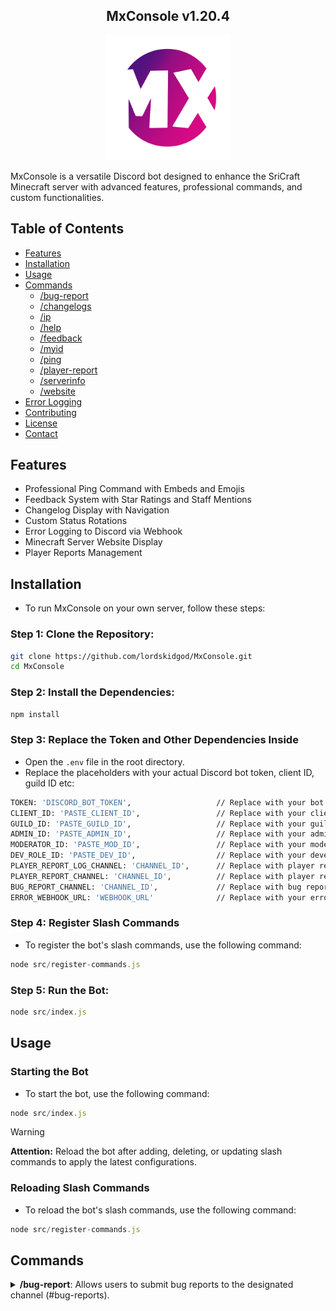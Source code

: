 <h2 align="center">
    MxConsole v1.20.4
</h2>

<p align="center">
    <img src="MxConsole2.png" alt="MxConsole Logo" width="200"/>
</p>

MxConsole is a versatile Discord bot designed to enhance the SriCraft Minecraft server with advanced features, professional commands, and custom functionalities.

## Table of Contents

- [Features](#features)
- [Installation](#installation)
- [Usage](#usage)
- [Commands](#commands)
  - [/bug-report](#bug-report)
  - [/changelogs](#changelogs)
  - [/ip](#ip)
  - [/help](#help)
  - [/feedback](#feedback)
  - [/myid](#myid)
  - [/ping](#ping)
  - [/player-report](#player-report)
  - [/serverinfo](#serverinfo)
  - [/website](#website)
- [Error Logging](#error-logging)
- [Contributing](#contributing)
- [License](#license)
- [Contact](#contact)

## Features

- Professional Ping Command with Embeds and Emojis
- Feedback System with Star Ratings and Staff Mentions
- Changelog Display with Navigation
- Custom Status Rotations
- Error Logging to Discord via Webhook
- Minecraft Server Website Display
- Player Reports Management

## Installation

- To run MxConsole on your own server, follow these steps:

 ### Step 1: Clone the Repository:

 ```sh
 git clone https://github.com/lordskidgod/MxConsole.git
 cd MxConsole
 ```

 ### Step 2: Install the Dependencies:
 ```sh
 npm install
 ```

 ### Step 3: Replace the Token and Other Dependencies Inside
 - Open the `.env` file in the root directory.
 - Replace the placeholders with your actual Discord bot token, client ID, guild ID etc:
  
 ```sh
 TOKEN: 'DISCORD_BOT_TOKEN',                   // Replace with your bot token
 CLIENT_ID: 'PASTE_CLIENT_ID',                 // Replace with your client ID
 GUILD_ID: 'PASTE_GUILD_ID',                   // Replace with your guild ID
 ADMIN_ID: 'PASTE_ADMIN_ID',                   // Replace with your admin role ID
 MODERATOR_ID: 'PASTE_MOD_ID',                 // Replace with your moderator role ID
 DEV_ROLE_ID: 'PASTE_DEV_ID',                  // Replace with your developer role ID
 PLAYER_REPORT_LOG_CHANNEL: 'CHANNEL_ID',      // Replace with player report log channel ID
 PLAYER_REPORT_CHANNEL: 'CHANNEL_ID',          // Replace with player report channel ID
 BUG_REPORT_CHANNEL: 'CHANNEL_ID',             // Replace with bug report channel ID
 ERROR_WEBHOOK_URL: 'WEBHOOK_URL'              // Replace with your error webhook URL
  ```

  ### Step 4: Register Slash Commands

  - To register the bot's slash commands, use the following command:

  ```js
  node src/register-commands.js
  ```

  ### Step 5: Run the Bot:
   ```js
   node src/index.js
   ```

## Usage

### Starting the Bot

- To start the bot, use the following command:

```js
node src/index.js
```


> [!WARNING]
> 
> **Attention:** Reload the bot after adding, deleting, or updating slash commands to apply the latest configurations.

### Reloading Slash Commands

- To reload the bot's slash commands, use the following command:

```js
node src/register-commands.js
```

## Commands

<details>
<summary><strong>/bug-report</strong>: Allows users to submit bug reports to the designated channel (#bug-reports).</summary>

````markdown
The bot listens for messages starting with /bug-report followed by the details of the bug. It logs these reports to the specified channel using a webhook for easy tracking and resolution by moderators.
</details>
<details>
<summary><strong>/changelogs</strong>: Retrieves and displays recent updates and changes made to the bot or server.</summary>

It fetches this information from a predefined source (e.g., a text file or API endpoint) and formats it into a readable embed message for users to view.
</details>
<details>
<summary><strong>/ip</strong>: Fetches and displays the IP address of the Minecraft server associated with the bot.</summary>

It retrieves this information either from a configuration file or directly from the server's status API, presenting it in a clear and accessible format to users.
</details>
<details>
<summary><strong>/help</strong>: Provides users with information about available commands and their functionalities.</summary>

It responds to /help commands by sending a structured list of commands, along with brief descriptions of each, ensuring users understand how to interact with the bot effectively.
</details>
<details>
<summary><strong>/feedback</strong>: Enables users to submit feedback about the bot or server.</summary>

It prompts users to provide their feedback, which can include text-based comments and optional star ratings. The bot then processes this feedback, logs it to a dedicated channel (#feedback), and notifies relevant staff members for review and response.
</details>
<details>
<summary><strong>/myid</strong>: Returns the Discord ID of the user who issued the command.</summary>

It retrieves and displays the user's unique Discord identifier, facilitating user-specific actions or queries within the bot's functionality.
</details>
<details>
<summary><strong>/ping</strong>: Checks the latency (ping) of the bot to the Discord servers.</summary>

It calculates and displays the time taken for the bot to receive and respond to a command, helping users assess the bot's responsiveness and connection quality.
</details>
<details>
<summary><strong>/player-report</strong>: Facilitates the management of player reports within the server.</summary>

It allows moderators and administrators to view and handle reports submitted by users, including details such as the reported player's username, the reason for the report, and the number of times reported. Access to this command is restricted to authorized staff members (@admin and @moderator roles).
</details>
<details>
<summary><strong>/serverinfo</strong>: Provides detailed information about the Discord server where the bot is installed.</summary>

It retrieves and displays server-specific details such as the server name, member count, creation date, and region, offering users insights into the server's configuration and demographics.
</details>
<details>
<summary><strong>/website</strong>: Displays the website URL associated with the Minecraft server.</summary>

It retrieves and presents the server's website link, facilitating easy access for users to visit and explore additional information about the server, such as community resources, forums, or shop pages.
</details>

### Notes:
- **Sections**: Each section (`Error Logging`, `Contributing`, `License`, `Contact`) is briefly described and linked in the Table of Contents for easy navigation.
- **Commands**: Each command is briefly summarized with its functionality. You can expand on each command further as needed.
- **Customization**: Tailor the content to fit your specific bot's commands, features, and project details.
- **Images**: You can integrate images into specific command explanations by including markdown image syntax (`![Command Name](path_to_image.png)`) where appropriate.
  
This structure provides a clear and organized overview of your Discord bot project, making it easier for users to understand its features, installation process, usage instructions, and how they can contribute or get support. Adjust and expand on each section based on your project's specific needs and audience.


<h6 align="center">©️ PROJECT | CN DEVELOPMENT UNIT</h6>

